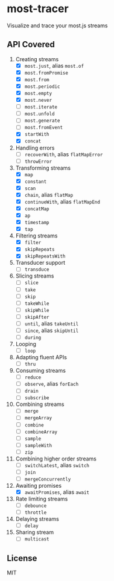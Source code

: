 # most-tracer
Visualize and trace your most.js streams

## API Covered
1. Creating streams
    - [x] `most.just`, alias `most.of`
    - [x] `most.fromPromise`
    - [x] `most.from`
    - [x] `most.periodic`
    - [x] `most.empty`
    - [x] `most.never`
    - [ ] `most.iterate`
    - [ ] `most.unfold`
    - [ ] `most.generate`
    - [ ] `most.fromEvent`
    - [x] `startWith`
    - [x] `concat`
1. Handling errors
    - [ ] `recoverWith`, alias `flatMapError`
    - [ ] `throwError`
1. Transforming streams
    - [x] `map`
    - [x] `constant`
    - [x] `scan`
    - [x] `chain`, alias `flatMap`
    - [x] `continueWith`, alias `flatMapEnd`
    - [x] `concatMap`
    - [x] `ap`
    - [x] `timestamp`
    - [x] `tap`
1. Filtering streams
    - [x] `filter`
    - [x] `skipRepeats`
    - [x] `skipRepeatsWith`
1. Transducer support
    - [ ] `transduce`
1. Slicing streams
    - [ ] `slice`
    - [ ] `take`
    - [ ] `skip`
    - [ ] `takeWhile`
    - [ ] `skipWhile`
    - [ ] `skipAfter`
    - [ ] `until`, alias `takeUntil`
    - [ ] `since`, alias `skipUntil`
    - [ ] `during`
1. Looping
    - [ ] `loop`
1. Adapting fluent APIs
    - [ ] `thru`
1. Consuming streams
    - [ ] `reduce`
    - [ ] `observe`, alias `forEach`
    - [ ] `drain`
    - [ ] `subscribe`
1. Combining streams
    - [ ] `merge`
    - [ ] `mergeArray`
    - [ ] `combine`
    - [ ] `combineArray`
    - [ ] `sample`
    - [ ] `sampleWith`
    - [ ] `zip`
1. Combining higher order streams
    - [ ] `switchLatest`, alias `switch`
    - [ ] `join`
    - [ ] `mergeConcurrently`
1. Awaiting promises
    - [x] `awaitPromises`, alias `await`
1. Rate limiting streams
    - [ ] `debounce`
    - [ ] `throttle`
1. Delaying streams
	- [ ] `delay`
1. Sharing stream
	- [ ] `multicast`

## License
MIT